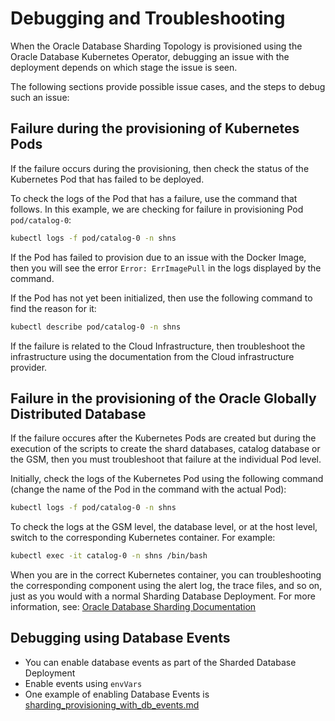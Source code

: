 # Debugging and Troubleshooting

When the Oracle Database Sharding Topology is provisioned using the Oracle Database Kubernetes Operator, debugging an issue with the deployment depends on which stage the issue is seen.

The following sections provide possible issue cases, and the steps to debug such an issue:

## Failure during the provisioning of Kubernetes Pods

If the failure occurs during the provisioning, then check the status of the Kubernetes Pod that has failed to be deployed.

To check the logs of the Pod that has a failure, use the command that follows. In this example, we are checking for failure in provisioning Pod `pod/catalog-0`:

```sh
kubectl logs -f pod/catalog-0 -n shns
```

If the Pod has failed to provision due to an issue with the Docker Image, then you will see the error `Error: ErrImagePull` in the logs displayed by the command.

If the Pod has not yet been initialized, then use the following command to find the reason for it:

```sh
kubectl describe pod/catalog-0 -n shns
```

If the failure is related to the Cloud Infrastructure, then troubleshoot the infrastructure using the documentation from the Cloud infrastructure provider.

## Failure in the provisioning of the Oracle Globally Distributed Database

If the failure occures after the Kubernetes Pods are created but during the execution of the scripts to create the shard databases, catalog database or the GSM, then you must troubleshoot that failure at the individual Pod level.

Initially, check the logs of the Kubernetes Pod using the following command (change the name of the Pod in the command with the actual Pod):

```sh
kubectl logs -f pod/catalog-0 -n shns
```

To check the logs at the GSM level, the database level, or at the host level, switch to the corresponding Kubernetes container. For example:

```sh
kubectl exec -it catalog-0 -n shns /bin/bash
```

When you are in the correct Kubernetes container, you can troubleshooting the corresponding component using the alert log, the trace files, and so on, just as you would with a normal Sharding Database Deployment. For more information, see: [Oracle Database Sharding Documentation](https://docs.oracle.com/en/database/oracle/oracle-database/19/shard/sharding-troubleshooting.html#GUID-629262E5-7910-4690-A726-A565C59BA73E)


## Debugging using Database Events 

* You can enable database events as part of the Sharded Database Deployment
* Enable events using `envVars` 
* One example of enabling Database Events is [sharding_provisioning_with_db_events.md](./debugging/sharding_provisioning_with_db_events.md)
